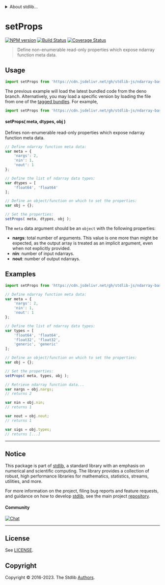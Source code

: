 <!--

@license Apache-2.0

Copyright (c) 2021 The Stdlib Authors.

Licensed under the Apache License, Version 2.0 (the "License");
you may not use this file except in compliance with the License.
You may obtain a copy of the License at

   http://www.apache.org/licenses/LICENSE-2.0

Unless required by applicable law or agreed to in writing, software
distributed under the License is distributed on an "AS IS" BASIS,
WITHOUT WARRANTIES OR CONDITIONS OF ANY KIND, either express or implied.
See the License for the specific language governing permissions and
limitations under the License.

-->


<details>
  <summary>
    About stdlib...
  </summary>
  <p>We believe in a future in which the web is a preferred environment for numerical computation. To help realize this future, we've built stdlib. stdlib is a standard library, with an emphasis on numerical and scientific computation, written in JavaScript (and C) for execution in browsers and in Node.js.</p>
  <p>The library is fully decomposable, being architected in such a way that you can swap out and mix and match APIs and functionality to cater to your exact preferences and use cases.</p>
  <p>When you use stdlib, you can be absolutely certain that you are using the most thorough, rigorous, well-written, studied, documented, tested, measured, and high-quality code out there.</p>
  <p>To join us in bringing numerical computing to the web, get started by checking us out on <a href="https://github.com/stdlib-js/stdlib">GitHub</a>, and please consider <a href="https://opencollective.com/stdlib">financially supporting stdlib</a>. We greatly appreciate your continued support!</p>
</details>

# setProps

[![NPM version][npm-image]][npm-url] [![Build Status][test-image]][test-url] [![Coverage Status][coverage-image]][coverage-url] <!-- [![dependencies][dependencies-image]][dependencies-url] -->

> Define non-enumerable read-only properties which expose ndarray function meta data.

<!-- Section to include introductory text. Make sure to keep an empty line after the intro `section` element and another before the `/section` close. -->

<section class="intro">

</section>

<!-- /.intro -->

<!-- Package usage documentation. -->



<section class="usage">

## Usage

```javascript
import setProps from 'https://cdn.jsdelivr.net/gh/stdlib-js/ndarray-base-meta-data-props@deno/mod.js';
```
The previous example will load the latest bundled code from the deno branch. Alternatively, you may load a specific version by loading the file from one of the [tagged bundles](https://github.com/stdlib-js/ndarray-base-meta-data-props/tags). For example,

```javascript
import setProps from 'https://cdn.jsdelivr.net/gh/stdlib-js/ndarray-base-meta-data-props@v0.1.0-deno/mod.js';
```

#### setProps( meta, dtypes, obj )

Defines non-enumerable read-only properties which expose ndarray function meta data.

<!-- eslint-disable array-element-newline -->

```javascript
// Define ndarray function meta data:
var meta = {
    'nargs': 2,
    'nin': 1,
    'nout': 1
};

// Define the list of ndarray data types:
var dtypes = [
    'float64', 'float64'
];

// Define an object/function on which to set the properties:
var obj = {};

// Set the properties:
setProps( meta, dtypes, obj );
```

The `meta` data argument should be an `object` with the following properties:

-   **nargs**: total number of arguments. This value is one more than might be expected, as the output array is treated as an implicit argument, even when not explicitly provided.
-   **nin**: number of input ndarrays.
-   **nout**: number of output ndarrays.

</section>

<!-- /.usage -->

<!-- Package usage notes. Make sure to keep an empty line after the `section` element and another before the `/section` close. -->

<section class="notes">

</section>

<!-- /.notes -->

<!-- Package usage examples. -->

<section class="examples">

## Examples

<!-- eslint-disable array-element-newline -->

<!-- eslint no-undef: "error" -->

```javascript
import setProps from 'https://cdn.jsdelivr.net/gh/stdlib-js/ndarray-base-meta-data-props@deno/mod.js';

// Define ndarray function meta data:
var meta = {
    'nargs': 2,
    'nin': 1,
    'nout': 1
};

// Define the list of ndarray data types:
var types = [
    'float64', 'float64',
    'float32', 'float32',
    'generic', 'generic'
];

// Define an object/function on which to set the properties:
var obj = {};

// Set the properties:
setProps( meta, types, obj );

// Retrieve ndarray function data...
var nargs = obj.nargs;
// returns 2

var nin = obj.nin;
// returns 1

var nout = obj.nout;
// returns 1

var sigs = obj.types;
// returns [...]
```

</section>

<!-- /.examples -->

<!-- Section to include cited references. If references are included, add a horizontal rule *before* the section. Make sure to keep an empty line after the `section` element and another before the `/section` close. -->

<section class="references">

</section>

<!-- /.references -->

<!-- Section for related `stdlib` packages. Do not manually edit this section, as it is automatically populated. -->

<section class="related">

</section>

<!-- /.related -->

<!-- Section for all links. Make sure to keep an empty line after the `section` element and another before the `/section` close. -->


<section class="main-repo" >

* * *

## Notice

This package is part of [stdlib][stdlib], a standard library with an emphasis on numerical and scientific computing. The library provides a collection of robust, high performance libraries for mathematics, statistics, streams, utilities, and more.

For more information on the project, filing bug reports and feature requests, and guidance on how to develop [stdlib][stdlib], see the main project [repository][stdlib].

#### Community

[![Chat][chat-image]][chat-url]

---

## License

See [LICENSE][stdlib-license].


## Copyright

Copyright &copy; 2016-2023. The Stdlib [Authors][stdlib-authors].

</section>

<!-- /.stdlib -->

<!-- Section for all links. Make sure to keep an empty line after the `section` element and another before the `/section` close. -->

<section class="links">

[npm-image]: http://img.shields.io/npm/v/@stdlib/ndarray-base-meta-data-props.svg
[npm-url]: https://npmjs.org/package/@stdlib/ndarray-base-meta-data-props

[test-image]: https://github.com/stdlib-js/ndarray-base-meta-data-props/actions/workflows/test.yml/badge.svg?branch=v0.1.0
[test-url]: https://github.com/stdlib-js/ndarray-base-meta-data-props/actions/workflows/test.yml?query=branch:v0.1.0

[coverage-image]: https://img.shields.io/codecov/c/github/stdlib-js/ndarray-base-meta-data-props/main.svg
[coverage-url]: https://codecov.io/github/stdlib-js/ndarray-base-meta-data-props?branch=main

<!--

[dependencies-image]: https://img.shields.io/david/stdlib-js/ndarray-base-meta-data-props.svg
[dependencies-url]: https://david-dm.org/stdlib-js/ndarray-base-meta-data-props/main

-->

[chat-image]: https://img.shields.io/gitter/room/stdlib-js/stdlib.svg
[chat-url]: https://app.gitter.im/#/room/#stdlib-js_stdlib:gitter.im

[stdlib]: https://github.com/stdlib-js/stdlib

[stdlib-authors]: https://github.com/stdlib-js/stdlib/graphs/contributors

[umd]: https://github.com/umdjs/umd
[es-module]: https://developer.mozilla.org/en-US/docs/Web/JavaScript/Guide/Modules

[deno-url]: https://github.com/stdlib-js/ndarray-base-meta-data-props/tree/deno
[umd-url]: https://github.com/stdlib-js/ndarray-base-meta-data-props/tree/umd
[esm-url]: https://github.com/stdlib-js/ndarray-base-meta-data-props/tree/esm
[branches-url]: https://github.com/stdlib-js/ndarray-base-meta-data-props/blob/main/branches.md

[stdlib-license]: https://raw.githubusercontent.com/stdlib-js/ndarray-base-meta-data-props/main/LICENSE

</section>

<!-- /.links -->
